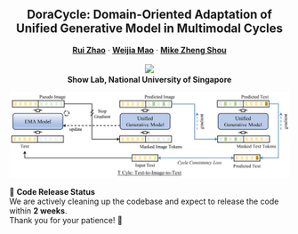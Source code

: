 <p align="center">

  <h2 align="center">DoraCycle: Domain-Oriented Adaptation of Unified Generative Model in Multimodal Cycles</h2>
  <p align="center">
    <a href="https://ruizhaocv.github.io/"><strong>Rui Zhao</strong></a>
    ·
    <a href="https://scholar.google.com/citations?user=S7bGBmkyNtEC&hl=en"><strong>Weijia Mao</strong></a>
    ·
    <a href="https://sites.google.com/view/showlab"><strong>Mike Zheng Shou</strong></a>
    <br>
    <br>
        <a href="https://arxiv.org/abs/2310.08465"><img src='https://img.shields.io/badge/arXiv-2310.08465-b31b1b.svg'></a>
    <br>
    <b>Show Lab, National University of Singapore</b>
  </p>


<p align="center">
<img src="https://github.com/ruizhaocv/ruizhaocv.github.io/blob/master/images/DoraCycle_teaser.png" width="720px"/>  
<br>

🚧 **Code Release Status**  
We are actively cleaning up the codebase and expect to release the code within **2 weeks**.  
Thank you for your patience! 🙌
